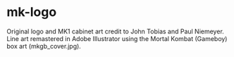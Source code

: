 # mk-logo
Original logo and MK1 cabinet art credit to John Tobias and Paul Niemeyer. Line art remastered in Adobe Illustrator using the Mortal Kombat (Gameboy) box art (mkgb_cover.jpg).
